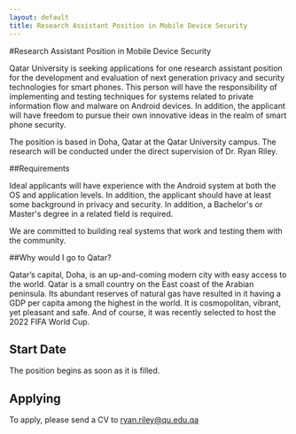 ```yaml
---
layout: default
title: Research Assistant Position in Mobile Device Security
---
```


#Research Assistant Position in Mobile Device Security

Qatar University is seeking applications for one research assistant position for the development and evaluation of next generation privacy and security technologies for smart phones.  This person will have the responsibility of implementing and testing techniques for systems related to private information flow and malware on Android devices.  In addition, the applicant will have freedom to pursue their own innovative ideas in the realm of smart phone security.

The position is based in Doha, Qatar at the Qatar University campus. The research will be conducted under the direct supervision of Dr. Ryan Riley.

##Requirements

Ideal applicants will have experience with the Android system at both the OS and application levels.  In addition, the applicant should have at least some background in privacy and security.  In addition, a Bachelor's or Master's degree in a related field is required.

We are committed to building real systems that work and testing them with the community.

##Why would I go to Qatar?

Qatar’s capital, Doha, is an up-and-coming modern city with easy access to the world. Qatar is a small country on the East coast of the Arabian peninsula. Its abundant reserves of natural gas have resulted in it having a GDP per capita among the highest in the world. It is cosmopolitan, vibrant, yet pleasant and safe. And of course, it was recently selected to host the 2022 FIFA World Cup.

## Start Date

The position begins as soon as it is filled.

## Applying

To apply, please send a CV to ryan.riley@qu.edu.qa
